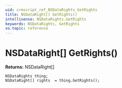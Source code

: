 ```yaml
---
uid: crmscript_ref_NSDataRights_GetRights
title: NSDataRight[] GetRights()
intellisense: NSDataRights.GetRights
keywords: NSDataRights, GetRights
so.topic: reference
---
```


# NSDataRight[] GetRights()

**Returns:** NSDataRight[]

```crmscript
NSDataRights thing;
NSDataRight[] rights  = thing.GetRights();
```

